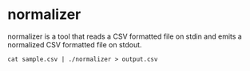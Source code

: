 # normalizer

normalizer is a tool that reads a CSV formatted file on stdin and emits a normalized CSV formatted file on stdout.

```
cat sample.csv | ./normalizer > output.csv
```